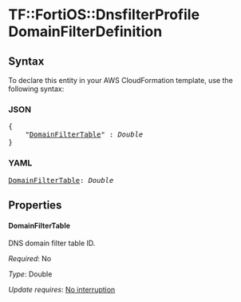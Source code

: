 # TF::FortiOS::DnsfilterProfile DomainFilterDefinition

## Syntax

To declare this entity in your AWS CloudFormation template, use the following syntax:

### JSON

<pre>
{
    "<a href="#domainfiltertable" title="DomainFilterTable">DomainFilterTable</a>" : <i>Double</i>
}
</pre>

### YAML

<pre>
<a href="#domainfiltertable" title="DomainFilterTable">DomainFilterTable</a>: <i>Double</i>
</pre>

## Properties

#### DomainFilterTable

DNS domain filter table ID.

_Required_: No

_Type_: Double

_Update requires_: [No interruption](https://docs.aws.amazon.com/AWSCloudFormation/latest/UserGuide/using-cfn-updating-stacks-update-behaviors.html#update-no-interrupt)

